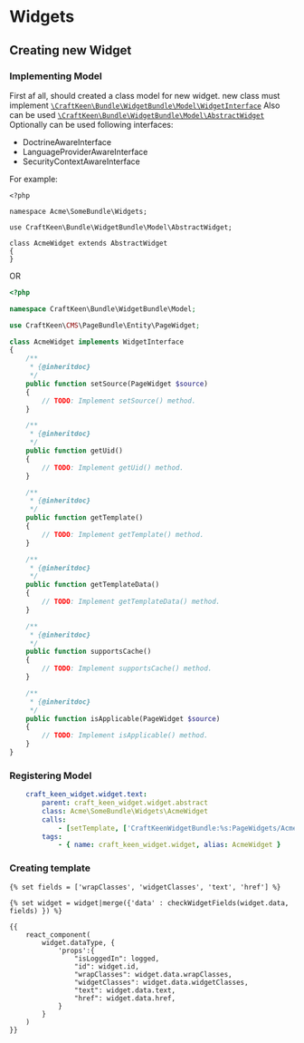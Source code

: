 # Widgets

## Creating new Widget

### Implementing Model
First af all, should created a class model for new widget.
new class must implement [`\CraftKeen\Bundle\WidgetBundle\Model\WidgetInterface`](./Model/WidgetInterface.php)
Also can be used [`\CraftKeen\Bundle\WidgetBundle\Model\AbstractWidget`](./Model/AbstractWidget.php)
Optionally can be used following interfaces:
- DoctrineAwareInterface
- LanguageProviderAwareInterface
- SecurityContextAwareInterface

 For example:
```
<?php

namespace Acme\SomeBundle\Widgets;

use CraftKeen\Bundle\WidgetBundle\Model\AbstractWidget;

class AcmeWidget extends AbstractWidget 
{
}
```
OR
```php
<?php

namespace CraftKeen\Bundle\WidgetBundle\Model;

use CraftKeen\CMS\PageBundle\Entity\PageWidget;

class AcmeWidget implements WidgetInterface
{
    /**
     * {@inheritdoc}
     */
    public function setSource(PageWidget $source)
    {
        // TODO: Implement setSource() method.
    }

    /**
     * {@inheritdoc}
     */
    public function getUid()
    {
        // TODO: Implement getUid() method.
    }

    /**
     * {@inheritdoc}
     */
    public function getTemplate()
    {
        // TODO: Implement getTemplate() method.
    }

    /**
     * {@inheritdoc}
     */
    public function getTemplateData()
    {
        // TODO: Implement getTemplateData() method.
    }

    /**
     * {@inheritdoc}
     */
    public function supportsCache()
    {
        // TODO: Implement supportsCache() method.
    }

    /**
     * {@inheritdoc}
     */
    public function isApplicable(PageWidget $source)
    {
        // TODO: Implement isApplicable() method.
    }
}
```
 
### Registering Model
```yml
    craft_keen_widget.widget.text:
        parent: craft_keen_widget.widget.abstract
        class: Acme\SomeBundle\Widgets\AcmeWidget
        calls:
            - [setTemplate, ['CraftKeenWidgetBundle:%s:PageWidgets/AcmeWidget.html.twig']]
        tags:
            - { name: craft_keen_widget.widget, alias: AcmeWidget }
```

### Creating template

```twig
{% set fields = ['wrapClasses', 'widgetClasses', 'text', 'href'] %}

{% set widget = widget|merge({'data' : checkWidgetFields(widget.data, fields) }) %}

{{
    react_component(
        widget.dataType, {
            'props':{
                "isLoggedIn": logged,
                "id": widget.id,
                "wrapClasses": widget.data.wrapClasses,
                "widgetClasses": widget.data.widgetClasses,
                "text": widget.data.text,
                "href": widget.data.href,
            }
        }
    )
}}
```
